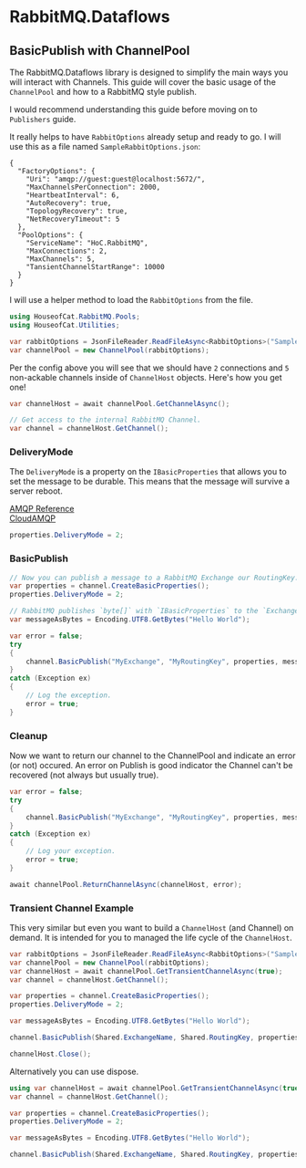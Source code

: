 ﻿# RabbitMQ.Dataflows
## BasicPublish with ChannelPool

The RabbitMQ.Dataflows library is designed to simplify the main ways you will interact
with Channels. This guide will cover the basic usage of the `ChannelPool` and how to a
RabbitMQ style publish.

I would recommend understanding this guide before moving on to `Publishers` guide.


It really helps to have `RabbitOptions` already setup and ready to go.
I will use this as a file named `SampleRabbitOptions.json`:
```
{
  "FactoryOptions": {
    "Uri": "amqp://guest:guest@localhost:5672/",
    "MaxChannelsPerConnection": 2000,
    "HeartbeatInterval": 6,
    "AutoRecovery": true,
    "TopologyRecovery": true,
    "NetRecoveryTimeout": 5
  },
  "PoolOptions": {
    "ServiceName": "HoC.RabbitMQ",
    "MaxConnections": 2,
    "MaxChannels": 5,
    "TansientChannelStartRange": 10000
  }
}
```

I will use a helper method to load the `RabbitOptions` from the file.

```csharp
using HouseofCat.RabbitMQ.Pools;
using HouseofCat.Utilities;

var rabbitOptions = JsonFileReader.ReadFileAsync<RabbitOptions>("SampleRabbitOptions.json");
var channelPool = new ChannelPool(rabbitOptions);
```

Per the config above you will see that we should have `2` connections and `5` non-ackable
channels inside of `ChannelHost` objects. Here's how you get one!

```csharp
var channelHost = await channelPool.GetChannelAsync();

// Get access to the internal RabbitMQ Channel. 
var channel = channelHost.GetChannel();
```

### DeliveryMode
The `DeliveryMode` is a property on the `IBasicProperties` that allows you to set the
message to be durable. This means that the message will survive a server reboot.

[AMQP Reference](https://www.rabbitmq.com/amqp-0-9-1-reference)  
[CloudAMQP](https://www.cloudamqp.com/blog/faq-what-is-the-delivery-mode-in-amqp.html)
```csharp
properties.DeliveryMode = 2;
```

### BasicPublish
```csharp
// Now you can publish a message to a RabbitMQ Exchange our RoutingKey.
var properties = channel.CreateBasicProperties();
properties.DeliveryMode = 2;

// RabbitMQ publishes `byte[]` with `IBasicProperties` to the `Exchange` with a `RoutingKey`.
var messageAsBytes = Encoding.UTF8.GetBytes("Hello World");

var error = false;
try
{
    channel.BasicPublish("MyExchange", "MyRoutingKey", properties, messageAsBytes);
}
catch (Exception ex)
{
    // Log the exception.
    error = true;
}
```

### Cleanup
Now we want to return our channel to the ChannelPool and indicate an error (or not) occured.
An error on Publish is good indicator the Channel can't be recovered (not always but usually
true).
```csharp
var error = false;
try
{
    channel.BasicPublish("MyExchange", "MyRoutingKey", properties, messageAsBytes);
}
catch (Exception ex)
{
    // Log your exception.
    error = true;
}

await channelPool.ReturnChannelAsync(channelHost, error);
```

### Transient Channel Example
This very similar but even you want to build a `ChannelHost` (and Channel) on demand. It is intended for you
to managed the life cycle of the `ChannelHost`.

```csharp
var rabbitOptions = JsonFileReader.ReadFileAsync<RabbitOptions>("SampleRabbitOptions.json");
var channelPool = new ChannelPool(rabbitOptions);
var channelHost = await channelPool.GetTransientChannelAsync(true);
var channel = channelHost.GetChannel();

var properties = channel.CreateBasicProperties();
properties.DeliveryMode = 2;

var messageAsBytes = Encoding.UTF8.GetBytes("Hello World");

channel.BasicPublish(Shared.ExchangeName, Shared.RoutingKey, properties, messageAsBytes);

channelHost.Close();
```

Alternatively you can use dispose.
```csharp
using var channelHost = await channelPool.GetTransientChannelAsync(true);
var channel = channelHost.GetChannel();

var properties = channel.CreateBasicProperties();
properties.DeliveryMode = 2;

var messageAsBytes = Encoding.UTF8.GetBytes("Hello World");

channel.BasicPublish(Shared.ExchangeName, Shared.RoutingKey, properties, messageAsBytes);
```
